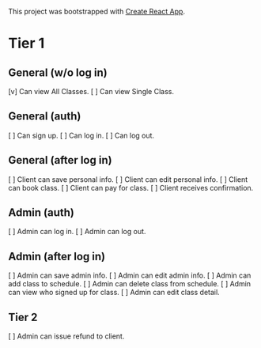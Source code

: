 This project was bootstrapped with [Create React App](https://github.com/facebook/create-react-app).

# Tier 1
## General (w/o log in)
[v] Can view All Classes.
[ ] Can view Single Class.

## General (auth)
[ ] Can sign up.
[ ] Can log in.
[ ] Can log out.

## General (after log in)
[ ] Client can save personal info.
[ ] Client can edit personal info.
[ ] Client can book class.
[ ] Client can pay for class.
[ ] Client receives confirmation.

## Admin (auth)
[ ] Admin can log in.
[ ] Admin can log out.

## Admin (after log in)
[ ] Admin can save admin info.
[ ] Admin can edit admin info.
[ ] Admin can add class to schedule.
[ ] Admin can delete class from schedule.
[ ] Admin can view who signed up for class.
[ ] Admin can edit class detail.

## Tier 2
[ ] Admin can issue refund to client.